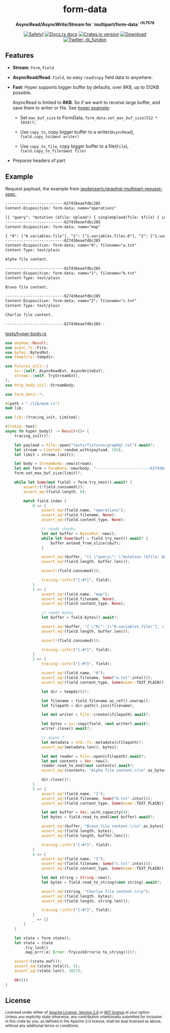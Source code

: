 <h1 align="center">form-data</h1>

<div align="center">
  <p><strong>AsyncRead/AsyncWrite/Stream for `multipart/form-data` <sup>rfc7578</sup></strong></p>
</div>

<div align="center">
  <!-- Safety -->
  <a href="/">
    <img src="https://img.shields.io/badge/-safety!-success?style=flat-square"
      alt="Safety!" /></a>
  <!-- Docs.rs docs -->
  <a href="https://docs.rs/form-data">
    <img src="https://img.shields.io/badge/docs-latest-blue.svg?style=flat-square"
      alt="Docs.rs docs" /></a>
  <!-- Crates version -->
  <a href="https://crates.io/crates/form-data">
    <img src="https://img.shields.io/crates/v/form-data.svg?style=flat-square"
    alt="Crates.io version" /></a>
  <!-- Downloads -->
  <a href="https://crates.io/crates/form-data">
    <img src="https://img.shields.io/crates/d/form-data.svg?style=flat-square"
      alt="Download" /></a>
  <!-- Twitter -->
  <a href="https://twitter.com/_fundon">
    <img src="https://img.shields.io/badge/twitter-@__fundon-blue.svg?style=flat-square"
      alt="Twitter: @_fundon" /></a>
</div>

## Features

- **Stream**: `Form`, `Field`

- **AsyncRead/Read**: `Field`, so easy `read`/`copy` field data to anywhere.

- **Fast**: Hyper supports bigger buffer by defaults, over 8KB, up to 512KB possible.

  AsyncRead is limited to **8KB**. So if we want to receive large buffer,
  and save them to writer or file. See [hyper example](examples/hyper.rs):

  - Set `max_buf_size` to FormData, `form_data.set_max_buf_size(512 * 1024)?;`

  - Use `copy_to`, copy bigger buffer to a writer(`AsyncRead`), `field.copy_to(&mut writer)`

  - Use `copy_to_file`, copy bigger buffer to a file(`File`), `field.copy_to_file(&mut file)`

- Preparse headers of part

## Example

Request payload, the example from [jaydenseric/graphql-multipart-request-spec](https://github.com/jaydenseric/graphql-multipart-request-spec#request-payload-2).

```txt
--------------------------627436eaefdbc285
Content-Disposition: form-data; name="operations"

[{ "query": "mutation ($file: Upload!) { singleUpload(file: $file) { id } }", "variables": { "file": null } }, { "query": "mutation($files: [Upload!]!) { multipleUpload(files: $files) { id } }", "variables": { "files": [null, null] } }]
--------------------------627436eaefdbc285
Content-Disposition: form-data; name="map"

{ "0": ["0.variables.file"], "1": ["1.variables.files.0"], "2": ["1.variables.files.1"] }
--------------------------627436eaefdbc285
Content-Disposition: form-data; name="0"; filename="a.txt"
Content-Type: text/plain

Alpha file content.

--------------------------627436eaefdbc285
Content-Disposition: form-data; name="1"; filename="b.txt"
Content-Type: text/plain

Bravo file content.

--------------------------627436eaefdbc285
Content-Disposition: form-data; name="2"; filename="c.txt"
Content-Type: text/plain

Charlie file content.

--------------------------627436eaefdbc285--
```

[tests/hyper-body.rs](hyper-body)

```rust
use anyhow::Result;
use async_fs::File;
use bytes::BytesMut;
use tempfile::tempdir;

use futures_util::{
    io::{self, AsyncReadExt, AsyncWriteExt},
    stream::{self, TryStreamExt},
};
use http_body_util::StreamBody;

use form_data::*;

#[path = "./lib/mod.rs"]
mod lib;

use lib::{tracing_init, Limited};

#[tokio::test]
async fn hyper_body() -> Result<()> {
    tracing_init()?;

    let payload = File::open("tests/fixtures/graphql.txt").await?;
    let stream = Limited::random_with(payload, 256);
    let limit = stream.limit();

    let body = StreamBody::new(stream);
    let mut form = FormData::new(body, "------------------------627436eaefdbc285");
    form.set_max_buf_size(limit)?;

    while let Some(mut field) = form.try_next().await? {
        assert!(!field.consumed());
        assert_eq!(field.length, 0);

        match field.index {
            0 => {
                assert_eq!(field.name, "operations");
                assert_eq!(field.filename, None);
                assert_eq!(field.content_type, None);

                // reads chunks
                let mut buffer = BytesMut::new();
                while let Some(buf) = field.try_next().await? {
                    buffer.extend_from_slice(&buf);
                }

                assert_eq!(buffer, "[{ \"query\": \"mutation ($file: Upload!) { singleUpload(file: $file) { id } }\", \"variables\": { \"file\": null } }, { \"query\": \"mutation($files: [Upload!]!) { multipleUpload(files: $files) { id } }\", \"variables\": { \"files\": [null, null] } }]");
                assert_eq!(field.length, buffer.len());

                assert!(field.consumed());

                tracing::info!("{:#?}", field);
            }
            1 => {
                assert_eq!(field.name, "map");
                assert_eq!(field.filename, None);
                assert_eq!(field.content_type, None);

                // reads bytes
                let buffer = field.bytes().await?;

                assert_eq!(buffer, "{ \"0\": [\"0.variables.file\"], \"1\": [\"1.variables.files.0\"], \"2\": [\"1.variables.files.1\"] }");
                assert_eq!(field.length, buffer.len());

                assert!(field.consumed());

                tracing::info!("{:#?}", field);
            }
            2 => {
                tracing::info!("{:#?}", field);

                assert_eq!(field.name, "0");
                assert_eq!(field.filename, Some("a.txt".into()));
                assert_eq!(field.content_type, Some(mime::TEXT_PLAIN));

                let dir = tempdir()?;

                let filename = field.filename.as_ref().unwrap();
                let filepath = dir.path().join(filename);

                let mut writer = File::create(&filepath).await?;

                let bytes = io::copy(field, &mut writer).await?;
                writer.close().await?;

                // async ?
                let metadata = std::fs::metadata(&filepath)?;
                assert_eq!(metadata.len(), bytes);

                let mut reader = File::open(&filepath).await?;
                let mut contents = Vec::new();
                reader.read_to_end(&mut contents).await?;
                assert_eq!(contents, "Alpha file content.\r\n".as_bytes());

                dir.close()?;
            }
            3 => {
                assert_eq!(field.name, "1");
                assert_eq!(field.filename, Some("b.txt".into()));
                assert_eq!(field.content_type, Some(mime::TEXT_PLAIN));

                let mut buffer = Vec::with_capacity(4);
                let bytes = field.read_to_end(&mut buffer).await?;

                assert_eq!(buffer, "Bravo file content.\r\n".as_bytes());
                assert_eq!(field.length, bytes);
                assert_eq!(field.length, buffer.len());

                tracing::info!("{:#?}", field);
            }
            4 => {
                assert_eq!(field.name, "2");
                assert_eq!(field.filename, Some("c.txt".into()));
                assert_eq!(field.content_type, Some(mime::TEXT_PLAIN));

                let mut string = String::new();
                let bytes = field.read_to_string(&mut string).await?;

                assert_eq!(string, "Charlie file content.\r\n");
                assert_eq!(field.length, bytes);
                assert_eq!(field.length, string.len());

                tracing::info!("{:#?}", field);
            }
            _ => {}
        }
    }

    let state = form.state();
    let state = state
        .try_lock()
        .map_err(|e| Error::TryLockError(e.to_string()))?;

    assert!(state.eof());
    assert_eq!(state.total(), 5);
    assert_eq!(state.len(), 1027);

    Ok(())
}
```

## License

<sup>
Licensed under either of <a href="LICENSE-APACHE">Apache License, Version
2.0</a> or <a href="LICENSE-MIT">MIT license</a> at your option.
</sup>

<br>

<sub>
Unless you explicitly state otherwise, any contribution intentionally submitted
for inclusion in this crate by you, as defined in the Apache-2.0 license, shall
be dual licensed as above, without any additional terms or conditions.
</sub>
